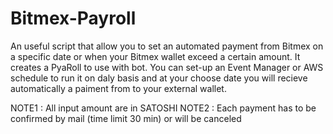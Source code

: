 # Bitmex-Payroll

An useful script that allow you to set an automated payment from Bitmex on a specific date or when your Bitmex wallet exceed a certain amount.
It creates a PyaRoll to use with bot. 
You can set-up an Event Manager or AWS schedule to run it on daly basis and at your choose date you will recieve automatically a paiment from to your external wallet.

NOTE1 : All input amount are in SATOSHI
NOTE2 : Each payment has to be confirmed by mail (time limit 30 min) or will be canceled
